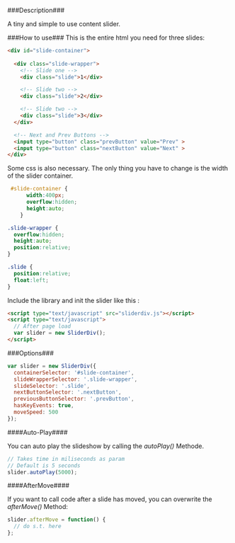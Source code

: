 ###Description###

A tiny and simple to use content slider.

###How to use###
This is the entire html you need for three slides:

```html
<div id="slide-container">
    
  <div class="slide-wrapper">
    <!-- Slide one -->
    <div class="slide">1</div>

    <!-- Slide two -->
    <div class="slide">2</div>

    <!-- Slide two -->
    <div class="slide">3</div>
  </div>

  <!-- Next and Prev Buttons -->
  <input type="button" class="prevButton" value="Prev" >
  <input type="button" class="nextButton" value="Next" >
</div>
```

Some css is also necessary. The only thing you have to change is the width of the slider container.
```css
 #slide-container {
      width:400px;
      overflow:hidden;
      height:auto;
    }

.slide-wrapper {
  overflow:hidden;
  height:auto;
  position:relative;
}

.slide {
  position:relative;
  float:left;      
}
```

Include the library and init the slider like this
:
```html
<script type="text/javascript" src="sliderdiv.js"></script>
<script type="text/javascript">
  // After page load
  var slider = new SliderDiv();
</script>
```

###Options###

```javascript
var slider = new SliderDiv({
  containerSelector: '#slide-container',
  slideWrapperSelector: '.slide-wrapper',
  slideSelector: '.slide',
  nextButtonSelector: '.nextButton',
  previousButtonSelector: '.prevButton',
  hasKeyEvents: true,
  moveSpeed: 500
});
```

####Auto-Play####

You can auto play the slideshow by calling the *autoPlay()* Methode.

```javascript
// Takes time in miliseconds as param
// Default is 5 seconds
slider.autoPlay(5000);
```

####AfterMove####

If you want to call code after a slide has moved, you can overwrite the *afterMove()* Method:

```javascript
slider.afterMove = function() {
  // do s.t. here
};
```
